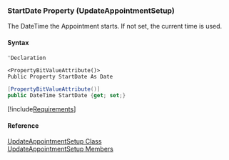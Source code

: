 ﻿### StartDate Property (UpdateAppointmentSetup)

The DateTime the Appointment starts. If not set, the current time is used.

#### Syntax

```vbnet
'Declaration

<PropertyBitValueAttribute()>
Public Property StartDate As Date
```

```csharp
[PropertyBitValueAttribute()]
public DateTime StartDate {get; set;}
```

[!include[Requirements](../partials/requirements.md)]

#### Reference

[UpdateAppointmentSetup Class](FChoice.Toolkits.Clarify~FChoice.Toolkits.Clarify.FieldOps.UpdateAppointmentSetup.md)  
[UpdateAppointmentSetup Members](FChoice.Toolkits.Clarify~FChoice.Toolkits.Clarify.FieldOps.UpdateAppointmentSetup_members.md)